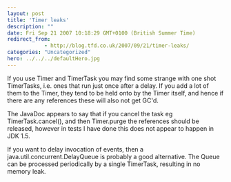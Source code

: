 ```yaml
---
layout: post
title: 'Timer leaks'
description: ""
date: Fri Sep 21 2007 10:18:29 GMT+0100 (British Summer Time)
redirect_from: 
            - http://blog.tfd.co.uk/2007/09/21/timer-leaks/
categories: "Uncategorized"
hero: ../../../defaultHero.jpg
---
```

If you use Timer and TimerTask you may find some strange with one shot TimerTasks, i.e. ones that run just once after a delay. If you add a lot of them to the Timer, they tend to be held onto by the Timer itself, and hence if there are any references these will also not get GC'd.

The JavaDoc appears to say that if you cancel the task eg TimerTask.cancel(), and then Timer.purge the references should be released, however in tests I have done this does not appear to happen in JDK 1.5.

If you want to delay invocation of events, then a java.util.concurrent.DelayQueue is probably a good alternative. The Queue can be processed periodically by a single TimerTask, resulting in no memory leak.
